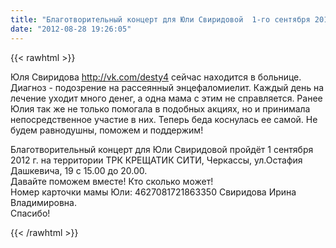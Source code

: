 ```yaml
---
title: "Благотворительный концерт для Юли Свиридовой  1-го сентября 2012 г."
date: "2012-08-28 19:26:05"
---
```

{{< rawhtml >}}
<p>Юля Свиридова <a href="http://vk.com/desty4">http://vk.com/desty4</a> сейчас находится в больнице. Диагноз - подозрение на рассеянный энцефаломиелит. Каждый день на лечение уходит много денег, а одна мама с этим не справляется. Ранее Юлия так же не только помогала в подобных акциях, но и принимала непосредственное участие в них. Теперь беда коснулась ее самой. Не будем равнодушны, поможем и поддержим!</p>
<p>Благотворительный концерт для Юли Свиридовой пройдёт 1 сентября 2012 г. на территории ТРК КРЕЩАТИК СИТИ, Черкассы, ул.Остафия Дашкевича, 19 с 15.00 до 20.00. <br />Давайте поможем вместе! Кто сколько может! <br />Номер карточки мамы Юли: 4627081721863350 Свиридова Ирина Владимировна. <br />Спасибо!</p>

{{< /rawhtml >}}
